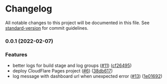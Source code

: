 # Changelog

All notable changes to this project will be documented in this file. See [standard-version](https://github.com/conventional-changelog/standard-version) for commit guidelines.

### 0.0.1 (2022-02-07)


### Features

* better logs for build stage and log groups ([#11](https://github.com/tomjschuster/cloudflare-pages-deploy-action/issues/11)) ([cf26495](https://github.com/tomjschuster/cloudflare-pages-deploy-action/commit/cf26495845e1d6dd7d49a1a162ef67d9460226b5))
* deploy CloudFlare Pages project ([#6](https://github.com/tomjschuster/cloudflare-pages-deploy-action/issues/6)) ([38db617](https://github.com/tomjschuster/cloudflare-pages-deploy-action/commit/38db6177ce400c9e5fbb1b7096cf3b2a970f79e7))
* log message with dashboard url when unexpected error ([#13](https://github.com/tomjschuster/cloudflare-pages-deploy-action/issues/13)) ([1e01692](https://github.com/tomjschuster/cloudflare-pages-deploy-action/commit/1e01692014c7f15cfa45c6d781a68e69be2b7978))
